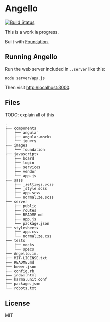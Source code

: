 # Angello

[![Build Status](https://travis-ci.org/angularjs-in-action/angello.png)](https://travis-ci.org/angularjs-in-action/angello)

This is a work in progress.

Built with [Foundation](http://foundation.zurb.com/).

## Running Angello
Run the web server included in `./server` like this:

```shell
node server/app.js
```

Then visit [http://localhost:3000](http://localhost:3000).

## Files
TODO: explain all of this

```
.
├── components
│   ├── angular
│   ├── angular-mocks
│   └── jquery
├── images
│   └── foundation
├── javascripts
│   ├── board
│   ├── login
│   ├── services
│   ├── vendor
│   └── app.js
├── sass
│   ├── _settings.scss
│   ├── _style.scss
│   ├── app.scss
│   └── normalize.scss
├── server
│   ├── public
│   ├── routes
│   ├── README.md
│   ├── app.js
│   └── package.json
├── stylesheets
│   ├── app.css
│   └── normalize.css
├── tests
│   ├── mocks
│   └── specs
├── Angello.iml
├── MIT-LICENSE.txt
├── README.md
├── bower.json
├── config.rb
├── index.html
├── karma.unit.conf
├── package.json
└── robots.txt
```

## License
MIT

